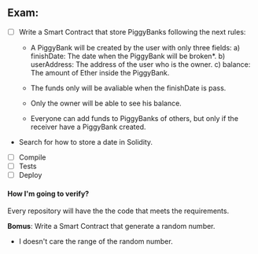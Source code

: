 ## Exam:

- [ ] Write a Smart Contract that store PiggyBanks following the next rules:
  - A PiggyBank will be created by the user with only three fields:
    a) finishDate: The date when the PiggyBank will be broken*.
    b) userAddress: The address of the user who is the owner.
    c) balance: The amount of Ether inside the PiggyBank.

  - The funds only will be avaliable when the finishDate is pass.
  - Only the owner will be able to see his balance.
  - Everyone can add funds to PiggyBanks of others, but only if the receiver have a PiggyBank created.

* Search for how to store a date in Solidity.

- [ ] Compile
- [ ] Tests
- [ ] Deploy

#### How I'm going to verify?
Every repository will have the the code that meets the requirements.

**Bomus**: Write a Smart Contract that generate a random number.
- I doesn't care the range of the random number.
